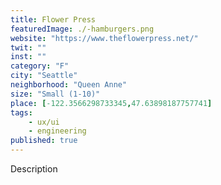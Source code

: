 ```yaml
---
title: Flower Press
featuredImage: ./-hamburgers.png
website: "https://www.theflowerpress.net/"
twit: ""
inst: ""
category: "F"
city: "Seattle"
neighborhood: "Queen Anne"
size: "Small (1-10)"
place: [-122.3566298733345,47.63898187757741]
tags:
    - ux/ui
    - engineering
published: true
---
```


Description
